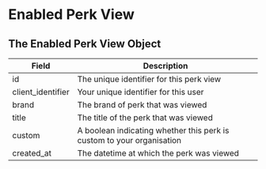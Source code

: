 # Enabled Perk View

## The Enabled Perk View Object

Field | Description
--------- | -----------
id | The unique identifier for this perk view
client_identifier | Your unique identifier for this user
brand | The brand of perk that was viewed
title | The title of the perk that was viewed
custom | A boolean indicating whether this perk is custom to your organisation
created_at | The datetime at which the perk was viewed
